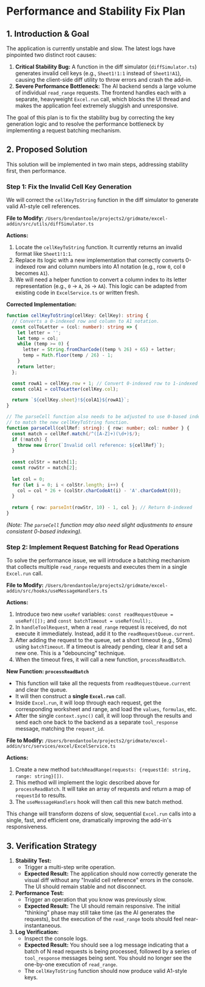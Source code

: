 # Performance and Stability Fix Plan

## 1. Introduction & Goal

The application is currently unstable and slow. The latest logs have pinpointed two distinct root causes:
1.  **Critical Stability Bug:** A function in the diff simulator (`diffSimulator.ts`) generates invalid cell keys (e.g., `Sheet1!1:1` instead of `Sheet1!A1`), causing the client-side diff utility to throw errors and crash the add-in.
2.  **Severe Performance Bottleneck:** The AI backend sends a large volume of individual `read_range` requests. The frontend handles each with a separate, heavyweight `Excel.run` call, which blocks the UI thread and makes the application feel extremely sluggish and unresponsive.

The goal of this plan is to fix the stability bug by correcting the key generation logic and to resolve the performance bottleneck by implementing a request batching mechanism.

## 2. Proposed Solution

This solution will be implemented in two main steps, addressing stability first, then performance.

### Step 1: Fix the Invalid Cell Key Generation

We will correct the `cellKeyToString` function in the diff simulator to generate valid A1-style cell references.

**File to Modify:** `/Users/brendantoole/projects2/gridmate/excel-addin/src/utils/diffSimulator.ts`

**Actions:**
1.  Locate the `cellKeyToString` function. It currently returns an invalid format like `Sheet1!1:1`.
2.  Replace its logic with a new implementation that correctly converts 0-indexed row and column numbers into A1 notation (e.g., row `0`, col `0` becomes `A1`).
3.  We will need a helper function to convert a column index to its letter representation (e.g., `0` -> `A`, `26` -> `AA`). This logic can be adapted from existing code in `ExcelService.ts` or written fresh.

**Corrected Implementation:**
```typescript
function cellKeyToString(cellKey: CellKey): string {
  // Converts a 0-indexed row and column to A1 notation.
  const colToLetter = (col: number): string => {
    let letter = '';
    let temp = col;
    while (temp >= 0) {
      letter = String.fromCharCode((temp % 26) + 65) + letter;
      temp = Math.floor(temp / 26) - 1;
    }
    return letter;
  };

  const rowA1 = cellKey.row + 1; // Convert 0-indexed row to 1-indexed
  const colA1 = colToLetter(cellKey.col);

  return `${cellKey.sheet}!${colA1}${rowA1}`;
}

// The parseCell function also needs to be adjusted to use 0-based indexing internally
// to match the new cellKeyToString function.
function parseCell(cellRef: string): { row: number; col: number } {
  const match = cellRef.match(/^([A-Z]+)(\d+)$/);
  if (!match) {
    throw new Error(`Invalid cell reference: ${cellRef}`);
  }
  
  const colStr = match[1];
  const rowStr = match[2];
  
  let col = 0;
  for (let i = 0; i < colStr.length; i++) {
    col = col * 26 + (colStr.charCodeAt(i) - 'A'.charCodeAt(0));
  }
  
  return { row: parseInt(rowStr, 10) - 1, col }; // Return 0-indexed
}
```
*(Note: The `parseCell` function may also need slight adjustments to ensure consistent 0-based indexing).*

### Step 2: Implement Request Batching for Read Operations

To solve the performance issue, we will introduce a batching mechanism that collects multiple `read_range` requests and executes them in a single `Excel.run` call.

**File to Modify:** `/Users/brendantoole/projects2/gridmate/excel-addin/src/hooks/useMessageHandlers.ts`

**Actions:**
1.  Introduce two new `useRef` variables: `const readRequestQueue = useRef([]);` and `const batchTimeout = useRef(null);`.
2.  In `handleToolRequest`, when a `read_range` request is received, do not execute it immediately. Instead, add it to the `readRequestQueue.current`.
3.  After adding the request to the queue, set a short timeout (e.g., 50ms) using `batchTimeout`. If a timeout is already pending, clear it and set a new one. This is a "debouncing" technique.
4.  When the timeout fires, it will call a new function, `processReadBatch`.

**New Function: `processReadBatch`**
- This function will take all the requests from `readRequestQueue.current` and clear the queue.
- It will then construct a **single `Excel.run`** call.
- Inside `Excel.run`, it will loop through each request, get the corresponding worksheet and range, and load the `values`, `formulas`, etc.
- After the single `context.sync()` call, it will loop through the results and send each one back to the backend as a separate `tool_response` message, matching the `request_id`.

**File to Modify:** `/Users/brendantoole/projects2/gridmate/excel-addin/src/services/excel/ExcelService.ts`

**Actions:**
1.  Create a new method `batchReadRange(requests: {requestId: string, range: string}[])`.
2.  This method will implement the logic described above for `processReadBatch`. It will take an array of requests and return a map of `requestId` to results.
3.  The `useMessageHandlers` hook will then call this new batch method.

This change will transform dozens of slow, sequential `Excel.run` calls into a single, fast, and efficient one, dramatically improving the add-in's responsiveness.

## 3. Verification Strategy

1.  **Stability Test:**
    - Trigger a multi-step write operation.
    - **Expected Result:** The application should now correctly generate the visual diff without any "Invalid cell reference" errors in the console. The UI should remain stable and not disconnect.
2.  **Performance Test:**
    - Trigger an operation that you know was previously slow.
    - **Expected Result:** The UI should remain responsive. The initial "thinking" phase may still take time (as the AI generates the requests), but the execution of the `read_range` tools should feel near-instantaneous.
3.  **Log Verification:**
    - Inspect the console logs.
    - **Expected Result:** You should see a log message indicating that a batch of N read requests is being processed, followed by a series of `tool_response` messages being sent. You should no longer see the one-by-one execution of `read_range`.
    - The `cellKeyToString` function should now produce valid A1-style keys.
